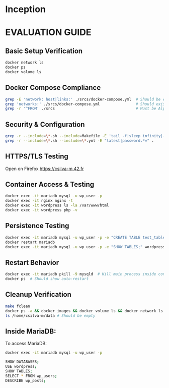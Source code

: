 # Inception
# EVALUATION GUIDE

## Basic Setup Verification
```bash
docker network ls
docker ps
docker volume ls
```

## Docker Compose Compliance
```bash
grep -E 'network: host|links:' ./srcs/docker-compose.yml  # Should be empty
grep 'networks:' ./srcs/docker-compose.yml                # Should exist
grep -r '^FROM' ./srcs                                    # Must be Alpine/Debian only
```

## Security & Configuration
```bash
grep -r --include=\*.sh --include=Makefile -E 'tail -f|sleep infinity|--link|nginx \&|bash' .
grep -r --include=\*.sh --include=\*.yml -E "latest|password.*=" .
```

## HTTPS/TLS Testing
Open on Firefox https://csilva-m.42.fr

## Container Access & Testing
```bash
docker exec -it mariadb mysql -u wp_user -p
docker exec -it nginx nginx -t
docker exec -it wordpress ls -la /var/www/html
docker exec -it wordpress php -v
```

## Persistence Testing
```bash
docker exec -it mariadb mysql -u wp_user -p -e "CREATE TABLE test_table (id INT);" wordpress
docker restart mariadb
docker exec -it mariadb mysql -u wp_user -p -e "SHOW TABLES;" wordpress  # Should persist
```

## Restart Behavior
```bash
docker exec -it mariadb pkill -9 mysqld  # Kill main process inside container
docker ps  # Should show auto-restart
```

## Cleanup Verification
```bash
make fclean
docker ps -a && docker images && docker volume ls && docker network ls  # Should be clean
ls /home/csilva-m/data # Should be empty
```

## Inside MariaDB:
To access MariaDB:
```bash
docker exec -it mariadb mysql -u wp_user -p
```

```bash
SHOW DATABASES;
USE wordpress;
SHOW TABLES;
SELECT * FROM wp_users;
DESCRIBE wp_posts;
```